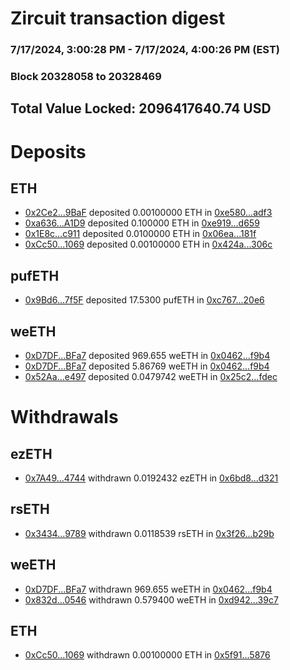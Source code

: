 # Zircuit transaction digest
### 7/17/2024, 3:00:28 PM - 7/17/2024, 4:00:26 PM (EST)
### Block 20328058 to 20328469

## Total Value Locked: 2096417640.74 USD

# Deposits
## ETH
- [0x2Ce2...9BaF](https://etherscan.io/address/0x2Ce2ac2d9f9A66265ec2e191F490D868f8A69BaF) deposited 0.00100000 ETH in [0xe580...adf3](https://etherscan.io/tx/0x2Ce2ac2d9f9A66265ec2e191F490D868f8A69BaF)
- [0xa636...A1D9](https://etherscan.io/address/0xa63675dF49c85DBDbC150Cf58B07b03f48a5A1D9) deposited 0.100000 ETH in [0xe919...d659](https://etherscan.io/tx/0xa63675dF49c85DBDbC150Cf58B07b03f48a5A1D9)
- [0x1E8c...c911](https://etherscan.io/address/0x1E8cd608e37fbfedE9721fF1B94Bd5E5b149c911) deposited 0.0100000 ETH in [0x06ea...181f](https://etherscan.io/tx/0x1E8cd608e37fbfedE9721fF1B94Bd5E5b149c911)
- [0xCc50...1069](https://etherscan.io/address/0xCc50c6F39650a19f61BbcBEFf0e4CE6b57761069) deposited 0.00100000 ETH in [0x424a...306c](https://etherscan.io/tx/0xCc50c6F39650a19f61BbcBEFf0e4CE6b57761069)
## pufETH
- [0x9Bd6...7f5F](https://etherscan.io/address/0x9Bd69Bae91efEce48fc2c704bb8430d903ba7f5F) deposited 17.5300 pufETH in [0xc767...20e6](https://etherscan.io/tx/0x9Bd69Bae91efEce48fc2c704bb8430d903ba7f5F)
## weETH
- [0xD7DF...BFa7](https://etherscan.io/address/0xD7DF7E085214743530afF339aFC420c7c720BFa7) deposited 969.655 weETH in [0x0462...f9b4](https://etherscan.io/tx/0xD7DF7E085214743530afF339aFC420c7c720BFa7)
- [0xD7DF...BFa7](https://etherscan.io/address/0xD7DF7E085214743530afF339aFC420c7c720BFa7) deposited 5.86769 weETH in [0x0462...f9b4](https://etherscan.io/tx/0xD7DF7E085214743530afF339aFC420c7c720BFa7)
- [0x52Aa...e497](https://etherscan.io/address/0x52Aa899454998Be5b000Ad077a46Bbe360F4e497) deposited 0.0479742 weETH in [0x25c2...fdec](https://etherscan.io/tx/0x52Aa899454998Be5b000Ad077a46Bbe360F4e497)
# Withdrawals
## ezETH
- [0x7A49...4744](https://etherscan.io/address/0x7A493Be5c2ce014cD049Bf178a1ac0Db1B434744) withdrawn 0.0192432 ezETH in [0x6bd8...d321](https://etherscan.io/tx/0x7A493Be5c2ce014cD049Bf178a1ac0Db1B434744)
## rsETH
- [0x3434...9789](https://etherscan.io/address/0x34349c5569e7B846c3558961552D2202760A9789) withdrawn 0.0118539 rsETH in [0x3f26...b29b](https://etherscan.io/tx/0x34349c5569e7B846c3558961552D2202760A9789)
## weETH
- [0xD7DF...BFa7](https://etherscan.io/address/0xD7DF7E085214743530afF339aFC420c7c720BFa7) withdrawn 969.655 weETH in [0x0462...f9b4](https://etherscan.io/tx/0xD7DF7E085214743530afF339aFC420c7c720BFa7)
- [0x832d...0546](https://etherscan.io/address/0x832d7461e194c635715f31C670e4760d2d680546) withdrawn 0.579400 weETH in [0xd942...39c7](https://etherscan.io/tx/0x832d7461e194c635715f31C670e4760d2d680546)
## ETH
- [0xCc50...1069](https://etherscan.io/address/0xCc50c6F39650a19f61BbcBEFf0e4CE6b57761069) withdrawn 0.00100000 ETH in [0x5f91...5876](https://etherscan.io/tx/0xCc50c6F39650a19f61BbcBEFf0e4CE6b57761069)

